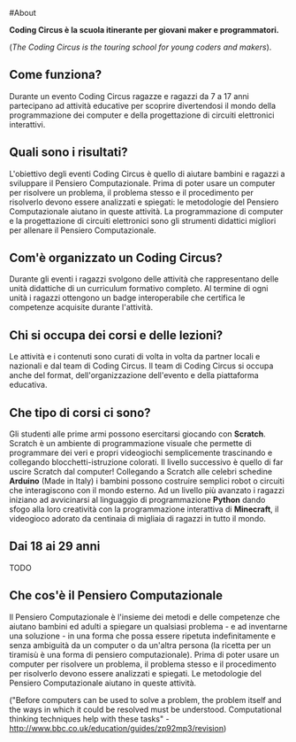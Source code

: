 #About

**Coding Circus è la scuola itinerante per giovani maker e programmatori.**

(*The Coding Circus is the touring school for young coders and makers*).

## Come funziona?
Durante un evento Coding Circus ragazze e ragazzi da 7 a 17 anni partecipano ad attività educative per scoprire divertendosi il mondo della programmazione dei computer e della progettazione di circuiti elettronici interattivi.

## Quali sono i risultati?
L'obiettivo degli eventi Coding Circus è quello di aiutare bambini e ragazzi a sviluppare il Pensiero Computazionale. Prima di poter usare un computer per risolvere un problema, il problema stesso e il procedimento per risolverlo devono essere analizzati e spiegati: le metodologie del Pensiero Computazionale aiutano in queste attività. La programmazione di computer e la progettazione di circuiti elettronici sono gli strumenti didattici migliori per allenare il Pensiero Computazionale.

## Com'è organizzato un Coding Circus?
Durante gli eventi i ragazzi svolgono delle attività che rappresentano delle unità didattiche di un curriculum formativo completo. Al termine di ogni unità i ragazzi ottengono un badge interoperabile che certifica le competenze acquisite durante l'attività.

## Chi si occupa dei corsi e delle lezioni?
Le attività e i contenuti sono curati di volta in volta da partner locali e nazionali e dal team di Coding Circus.
Il team di Coding Circus si occupa anche del format, dell'organizzazione dell'evento e della piattaforma educativa.

## Che tipo di corsi ci sono?
Gli studenti alle prime armi possono esercitarsi giocando con **Scratch**. Scratch è un ambiente di programmazione visuale che permette di programmare dei veri e propri videogiochi semplicemente trascinando e collegando blocchetti-istruzione colorati.
Il livello successivo è quello di far uscire Scratch dal computer! Collegando a Scratch alle celebri schedine **Arduino** (Made in Italy) i bambini possono costruire semplici robot o circuiti che interagiscono con il mondo esterno.
Ad un livello più avanzato i ragazzi iniziano ad avvicinarsi al linguaggio di programmazione **Python** dando sfogo alla loro creatività con la programmazione interattiva di **Minecraft**, il videogioco adorato da centinaia di migliaia di ragazzi in tutto il mondo.

## Dai 18 ai 29 anni
TODO

## Che cos'è il Pensiero Computazionale
Il Pensiero Computazionale è l'insieme dei metodi e delle competenze che aiutano bambini ed adulti a spiegare un qualsiasi problema - e ad inventarne una soluzione - in una forma che possa essere ripetuta indefinitamente e senza ambiguità da un computer o da un'altra persona (la ricetta per un tiramisù è una forma di pensiero computazionale).
Prima di poter usare un computer per risolvere un problema, il problema stesso e il procedimento per risolverlo devono essere analizzati e spiegati. Le metodologie del Pensiero Computazionale aiutano in queste attività.

("Before computers can be used to solve a problem, the problem itself and the ways in which it could be resolved must be understood. Computational thinking techniques help with these tasks" - http://www.bbc.co.uk/education/guides/zp92mp3/revision)
